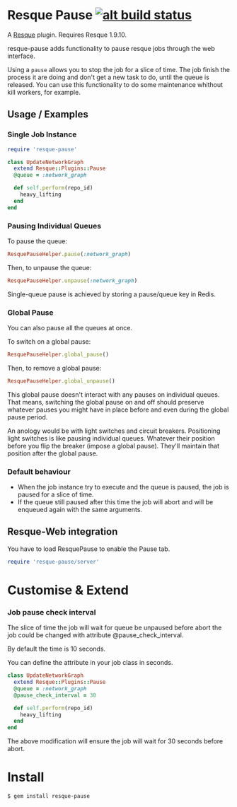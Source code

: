 # Resque Pause [![alt build status][1]][2]

[1]: https://secure.travis-ci.org/wandenberg/resque-pause.png
[2]: http://travis-ci.org/#!/wandenberg/resque-pause


A [Resque][rq] plugin. Requires Resque 1.9.10.

resque-pause adds functionality to pause resque jobs through the web interface.

Using a `pause` allows you to stop the job for a slice of time.
The job finish the process it are doing and don't get a new task to do,
until the queue is released.
You can use this functionality to do some maintenance whithout kill workers, for example.

Usage / Examples
----------------

### Single Job Instance

```ruby
require 'resque-pause'

class UpdateNetworkGraph
  extend Resque::Plugins::Pause
  @queue = :network_graph

  def self.perform(repo_id)
    heavy_lifting
  end
end
```

### Pausing Individual Queues

To pause the queue:

```ruby
ResquePauseHelper.pause(:network_graph)
```

Then, to unpause the queue:

```ruby
ResquePauseHelper.unpause(:network_graph)
```

Single-queue pause is achieved by storing a pause/queue key in Redis.


### Global Pause

You can also pause all the queues at once.

To switch on a global pause:

```ruby
ResquePauseHelper.global_pause()
```

Then, to remove a global pause:

```ruby
ResquePauseHelper.global_unpause()
```

This global pause doesn't interact with any pauses on individual queues. That means, switching the global pause on and off should preserve whatever pauses you might have in place before and even during the global pause period.

An anology would be with light switches and circuit breakers. Positioning light switches is like pausing individual queues. Whatever their position before you flip the breaker (impose a global pause). They'll maintain that position after the global pause.

### Default behaviour

* When the job instance try to execute and the queue is paused, the job is paused for a slice of time.
* If the queue still paused after this time the job will abort and will be enqueued again with the same arguments.


Resque-Web integration
----------------------

You have to load ResquePause to enable the Pause tab.

```ruby
require 'resque-pause/server'
```

Customise & Extend
==================

### Job pause check interval

The slice of time the job will wait for queue be unpaused before abort the job
could be changed with attribute @pause_check_interval.

By default the time is 10 seconds.

You can define the attribute in your job class in seconds.

```ruby
class UpdateNetworkGraph
  extend Resque::Plugins::Pause
  @queue = :network_graph
  @pause_check_interval = 30

  def self.perform(repo_id)
    heavy_lifting
  end
end
```

The above modification will ensure the job will wait for 30 seconds before abort.


Install
=======

```bash
$ gem install resque-pause
```

[rq]: http://github.com/defunkt/resque
[resque-pause]: https://github.com/wandenberg/resque-pause
